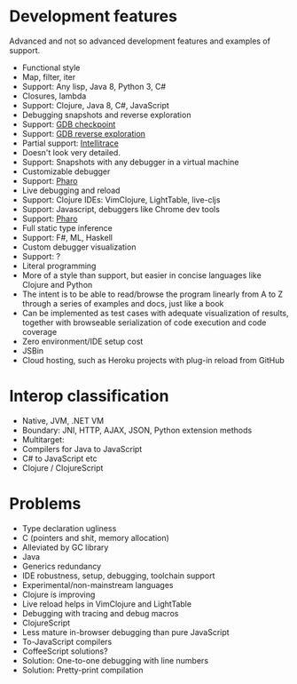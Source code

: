# Development features

Advanced and not so advanced development features and examples of support.

 - Functional style
  - Map, filter, iter
   - Support: Any lisp, Java 8, Python 3, C#
 - Closures, lambda
  - Support: Clojure, Java 8, C#, JavaScript
 - Debugging snapshots and reverse exploration
  - Support: [GDB checkpoint](https://sourceware.org/gdb/onlinedocs/gdb/Checkpoint_002fRestart.html)
  - Support: [GDB reverse exploration](http://www.sourceware.org/gdb/wiki/ProcessRecord/Tutorial)
  - Partial support: [Intellitrace](http://msdn.microsoft.com/en-us/magazine/ee336126.aspx)
   - Doesn't look very detailed.
  - Support: Snapshots with any debugger in a virtual machine
 - Customizable debugger
  - Support: [Pharo](http://www.pharo-project.org/home)
 - Live debugging and reload
  - Support: Clojure IDEs: VimClojure, LightTable, live-cljs
  - Support: Javascript, debuggers like Chrome dev tools
  - Support: [Pharo](http://www.pharo-project.org/home)
 - Full static type inference
  - Support: F#, ML, Haskell
 - Custom debugger visualization
  - Support: ?
 - Literal programming
  - More of a style than support, but easier in concise languages like Clojure and Python
  - The intent is to be able to read/browse the program linearly from A to Z through a series of examples and docs, just like a book
  - Can be implemented as test cases with adequate visualization of results, together with browseable serialization of code execution and code coverage
 - Zero environment/IDE setup cost
  - JSBin
  - Cloud hosting, such as Heroku projects with plug-in reload from GitHub
 
# Interop classification

 - Native, JVM, .NET VM
 - Boundary: JNI, HTTP, AJAX, JSON, Python extension methods
 - Multitarget:
  - Compilers for Java to JavaScript
  - C# to JavaScript etc
  - Clojure / ClojureScript
  
# Problems

 - Type declaration ugliness
  - C (pointers and shit, memory allocation)
   - Alleviated by GC library
  - Java
   - Generics redundancy
 - IDE robustness, setup, debugging, toolchain support
  - Experimental/non-mainstream languages
  - Clojure is improving
   - Live reload helps in VimClojure and LightTable
   - Debugging with tracing and debug macros
  - ClojureScript
   - Less mature in-browser debugging than pure JavaScript
  - To-JavaScript compilers
   - CoffeeScript solutions?
   - Solution: One-to-one debugging with line numbers
   - Solution: Pretty-print compilation
    
